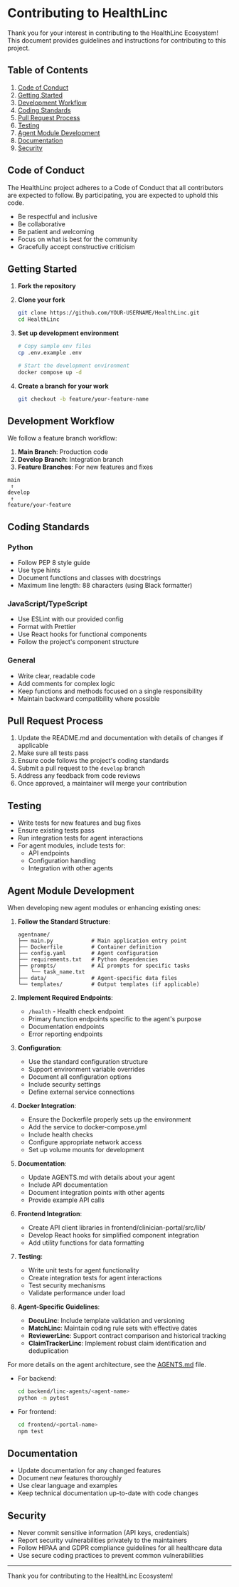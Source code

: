 # Contributing to HealthLinc

Thank you for your interest in contributing to the HealthLinc Ecosystem! This document provides guidelines and instructions for contributing to this project.

## Table of Contents

1. [Code of Conduct](#code-of-conduct)
2. [Getting Started](#getting-started)
3. [Development Workflow](#development-workflow)
4. [Coding Standards](#coding-standards)
5. [Pull Request Process](#pull-request-process)
6. [Testing](#testing)
7. [Agent Module Development](#agent-module-development)
8. [Documentation](#documentation)
9. [Security](#security)

## Code of Conduct

The HealthLinc project adheres to a Code of Conduct that all contributors are expected to follow. By participating, you are expected to uphold this code.

* Be respectful and inclusive
* Be collaborative
* Be patient and welcoming
* Focus on what is best for the community
* Gracefully accept constructive criticism

## Getting Started

1. **Fork the repository**

2. **Clone your fork**
   ```bash
   git clone https://github.com/YOUR-USERNAME/HealthLinc.git
   cd HealthLinc
   ```

3. **Set up development environment**
   ```bash
   # Copy sample env files
   cp .env.example .env

   # Start the development environment
   docker compose up -d
   ```

4. **Create a branch for your work**
   ```bash
   git checkout -b feature/your-feature-name
   ```

## Development Workflow

We follow a feature branch workflow:

1. **Main Branch**: Production code
2. **Develop Branch**: Integration branch
3. **Feature Branches**: For new features and fixes

```
main
 ↑
develop
 ↑
feature/your-feature
```

## Coding Standards

### Python

* Follow PEP 8 style guide
* Use type hints
* Document functions and classes with docstrings
* Maximum line length: 88 characters (using Black formatter)

### JavaScript/TypeScript

* Use ESLint with our provided config
* Format with Prettier
* Use React hooks for functional components
* Follow the project's component structure

### General

* Write clear, readable code
* Add comments for complex logic
* Keep functions and methods focused on a single responsibility
* Maintain backward compatibility where possible

## Pull Request Process

1. Update the README.md and documentation with details of changes if applicable
2. Make sure all tests pass
3. Ensure code follows the project's coding standards
4. Submit a pull request to the `develop` branch
5. Address any feedback from code reviews
6. Once approved, a maintainer will merge your contribution

## Testing

* Write tests for new features and bug fixes
* Ensure existing tests pass
* Run integration tests for agent interactions
* For agent modules, include tests for:
  * API endpoints
  * Configuration handling
  * Integration with other agents

## Agent Module Development

When developing new agent modules or enhancing existing ones:

1. **Follow the Standard Structure**:

   ```plaintext
   agentname/
   ├── main.py            # Main application entry point
   ├── Dockerfile         # Container definition
   ├── config.yaml        # Agent configuration
   ├── requirements.txt   # Python dependencies
   ├── prompts/           # AI prompts for specific tasks
   │   └── task_name.txt
   ├── data/              # Agent-specific data files
   └── templates/         # Output templates (if applicable)
   ```

2. **Implement Required Endpoints**:
   * `/health` - Health check endpoint
   * Primary function endpoints specific to the agent's purpose
   * Documentation endpoints
   * Error reporting endpoints

3. **Configuration**:
   * Use the standard configuration structure
   * Support environment variable overrides
   * Document all configuration options
   * Include security settings
   * Define external service connections

4. **Docker Integration**:
   * Ensure the Dockerfile properly sets up the environment
   * Add the service to docker-compose.yml
   * Include health checks
   * Configure appropriate network access
   * Set up volume mounts for development

5. **Documentation**:
   * Update AGENTS.md with details about your agent
   * Include API documentation
   * Document integration points with other agents
   * Provide example API calls

6. **Frontend Integration**:
   * Create API client libraries in frontend/clinician-portal/src/lib/
   * Develop React hooks for simplified component integration
   * Add utility functions for data formatting

7. **Testing**:
   * Write unit tests for agent functionality
   * Create integration tests for agent interactions
   * Test security mechanisms
   * Validate performance under load

8. **Agent-Specific Guidelines**:
   * **DocuLinc**: Include template validation and versioning
   * **MatchLinc**: Maintain coding rule sets with effective dates
   * **ReviewerLinc**: Support contract comparison and historical tracking
   * **ClaimTrackerLinc**: Implement robust claim identification and deduplication

For more details on the agent architecture, see the [AGENTS.md](AGENTS.md) file.
* For backend:

  ```bash
  cd backend/linc-agents/<agent-name>
  python -m pytest
  ```

* For frontend:

  ```bash
  cd frontend/<portal-name>
  npm test
  ```

## Documentation

* Update documentation for any changed features
* Document new features thoroughly
* Use clear language and examples
* Keep technical documentation up-to-date with code changes

## Security

* Never commit sensitive information (API keys, credentials)
* Report security vulnerabilities privately to the maintainers
* Follow HIPAA and GDPR compliance guidelines for all healthcare data
* Use secure coding practices to prevent common vulnerabilities

---

Thank you for contributing to the HealthLinc Ecosystem!
